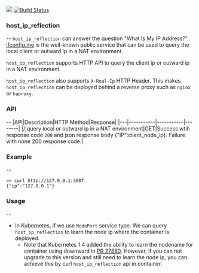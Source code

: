 ![](https://img.shields.io/badge/LICENSE-AGPL-blue.svg)
[![Build Status](https://travis-ci.org/andyxning/host_ip_reflection.svg?branch=master)](https://travis-ci.org/andyxning/host_ip_reflection)

### host_ip_reflection
--
`host_ip_reflection` can answer the question "What Is My IP Address?".
[ifconfig.me](ifconfig.me) is the well-known public service that can be used to query
the local client or outward ip in a NAT environment.

`host_ip_reflection` supports HTTP API to query the client ip or outward ip in a NAT
environment.

`host_ip_reflection` also supports `X-Real-Ip` HTTP Header. This makes `host_ip_reflection`
can be deployed behind a reverse proxy such as `nginx` or `haproxy`.

### API
--
|API|Description|HTTP Method|Response|
|---|-----------|-----------|--------|
|/|query local or outward ip in a NAT environment|GET|Success wtih response code `200` and json response body {"IP":client_node_ip}. Failure with none 200 response code.|

### Example
--
```
>> curl http://127.0.0.1:3087
{"ip":"127.0.0.1"}
```

### Usage
--
* In Kubernetes, if we use `NodePort` service type. We can query `host_ip_reflection` to learn
the node ip where the container is deployed.
  * Note that Kubernetes 1.4 added the ability to learn the nodename for container using downward
    in [PR 27880](https://github.com/kubernetes/kubernetes/pull/27880). However, if you can not upgrade to this version and still need to learn the node ip, you can achieve this by curl `host_ip_reflection` api in container.

